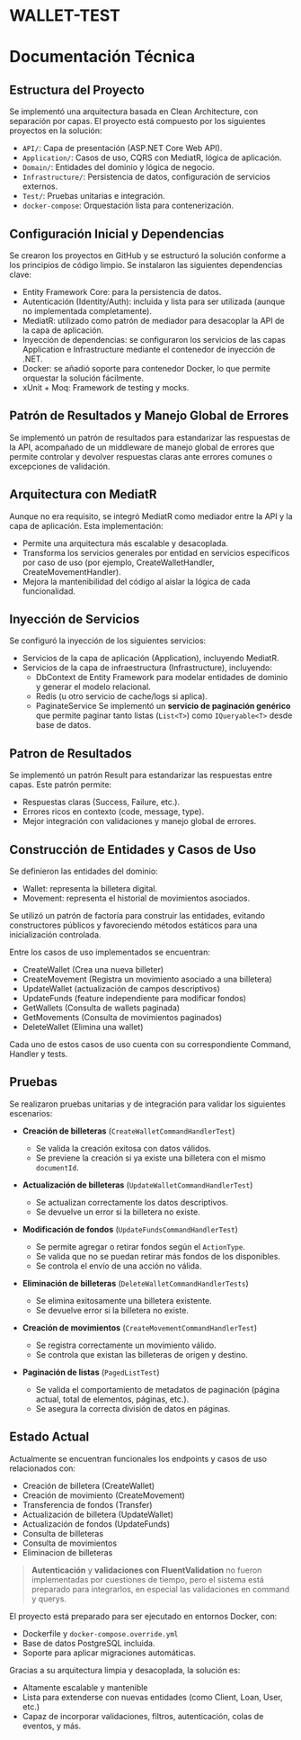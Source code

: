 # WALLET-TEST

# Documentación Técnica

## Estructura del Proyecto

Se implementó una arquitectura basada en Clean Architecture, con separación por capas. El proyecto está compuesto por los siguientes proyectos en la solución:

- `API/`: Capa de presentación (ASP.NET Core Web API).
- `Application/`: Casos de uso, CQRS con MediatR, lógica de aplicación.
- `Domain/`: Entidades del dominio y lógica de negocio.
- `Infrastructure/`: Persistencia de datos, configuración de servicios externos.
- `Test/`: Pruebas unitarias e integración.
- `docker-compose`: Orquestación lista para contenerización.

## Configuración Inicial y Dependencias

Se crearon los proyectos en GitHub y se estructuró la solución conforme a los principios de código limpio. Se instalaron las siguientes dependencias clave:

- Entity Framework Core: para la persistencia de datos.
- Autenticación (Identity/Auth): incluida y lista para ser utilizada (aunque no implementada completamente).
- MediatR: utilizado como patrón de mediador para desacoplar la API de la capa de aplicación.
- Inyección de dependencias: se configuraron los servicios de las capas Application e Infrastructure mediante el contenedor de inyección de .NET.
- Docker: se añadió soporte para contenedor Docker, lo que permite orquestar la solución fácilmente.
- xUnit + Moq: Framework de testing y mocks.

## Patrón de Resultados y Manejo Global de Errores

Se implementó un patrón de resultados para estandarizar las respuestas de la API, acompañado de un middleware de manejo global de errores que permite controlar y devolver respuestas claras ante errores comunes o excepciones de validación.

## Arquitectura con MediatR

Aunque no era requisito, se integró MediatR como mediador entre la API y la capa de aplicación. Esta implementación:

- Permite una arquitectura más escalable y desacoplada.
- Transforma los servicios generales por entidad en servicios específicos por caso de uso (por ejemplo, CreateWalletHandler, CreateMovementHandler).
- Mejora la mantenibilidad del código al aislar la lógica de cada funcionalidad.

## Inyección de Servicios

Se configuró la inyección de los siguientes servicios:

- Servicios de la capa de aplicación (Application), incluyendo MediatR.
- Servicios de la capa de infraestructura (Infrastructure), incluyendo:
  - DbContext de Entity Framework para modelar entidades de dominio y generar el modelo relacional.
  - Redis (u otro servicio de cache/logs si aplica).
  - PaginateService Se implementó un **servicio de paginación genérico** que permite paginar tanto listas (`List<T>`) como `IQueryable<T>` desde base de datos.

## Patron de Resultados

Se implementó un patrón Result para estandarizar las respuestas entre capas. Este patrón permite:

- Respuestas claras (Success, Failure, etc.).
- Errores ricos en contexto (code, message, type).
- Mejor integración con validaciones y manejo global de errores.

## Construcción de Entidades y Casos de Uso

Se definieron las entidades del dominio:

- Wallet: representa la billetera digital.
- Movement: representa el historial de movimientos asociados.

Se utilizó un patrón de factoría para construir las entidades, evitando constructores públicos y favoreciendo métodos estáticos para una inicialización controlada.

Entre los casos de uso implementados se encuentran:

- CreateWallet (Crea una nueva billeter)
- CreateMovement (Registra un movimiento asociado a una billetera)
- UpdateWallet (actualización de campos descriptivos)
- UpdateFunds (feature independiente para modificar fondos)
- GetWallets (Consulta de wallets paginada)
- GetMovements (Consulta de movimientos paginados)
- DeleteWallet (Elimina una wallet)

Cada uno de estos casos de uso cuenta con su correspondiente Command, Handler y tests.

## Pruebas

Se realizaron pruebas unitarias y de integración para validar los siguientes escenarios:

- **Creación de billeteras** (`CreateWalletCommandHandlerTest`)

  - Se valida la creación exitosa con datos válidos.
  - Se previene la creación si ya existe una billetera con el mismo `documentId`.

- **Actualización de billeteras** (`UpdateWalletCommandHandlerTest`)

  - Se actualizan correctamente los datos descriptivos.
  - Se devuelve un error si la billetera no existe.

- **Modificación de fondos** (`UpdateFundsCommandHandlerTest`)

  - Se permite agregar o retirar fondos según el `ActionType`.
  - Se valida que no se puedan retirar más fondos de los disponibles.
  - Se controla el envío de una acción no válida.

- **Eliminación de billeteras** (`DeleteWalletCommandHandlerTests`)

  - Se elimina exitosamente una billetera existente.
  - Se devuelve error si la billetera no existe.

- **Creación de movimientos** (`CreateMovementCommandHandlerTest`)

  - Se registra correctamente un movimiento válido.
  - Se controla que existan las billeteras de origen y destino.

- **Paginación de listas** (`PagedListTest`)
  - Se valida el comportamiento de metadatos de paginación (página actual, total de elementos, páginas, etc.).
  - Se asegura la correcta división de datos en páginas.

## Estado Actual

Actualmente se encuentran funcionales los endpoints y casos de uso relacionados con:

- Creación de billetera (CreateWallet)
- Creación de movimiento (CreateMovement)
- Transferencia de fondos (Transfer)
- Actualización de billetera (UpdateWallet)
- Actualización de fondos (UpdateFunds)
- Consulta de billeteras
- Consulta de movimientos
- Eliminacion de billeteras

> **Autenticación** y **validaciones con FluentValidation** no fueron implementadas por cuestiones de tiempo, pero el sistema está preparado para integrarlos, en especial las validaciones en command y querys.

El proyecto está preparado para ser ejecutado en entornos Docker, con:

- Dockerfile y `docker-compose.override.yml`
- Base de datos PostgreSQL incluida.
- Soporte para aplicar migraciones automáticas.

Gracias a su arquitectura limpia y desacoplada, la solución es:

- Altamente escalable y mantenible
- Lista para extenderse con nuevas entidades (como Client, Loan, User, etc.)
- Capaz de incorporar validaciones, filtros, autenticación, colas de eventos, y más.
